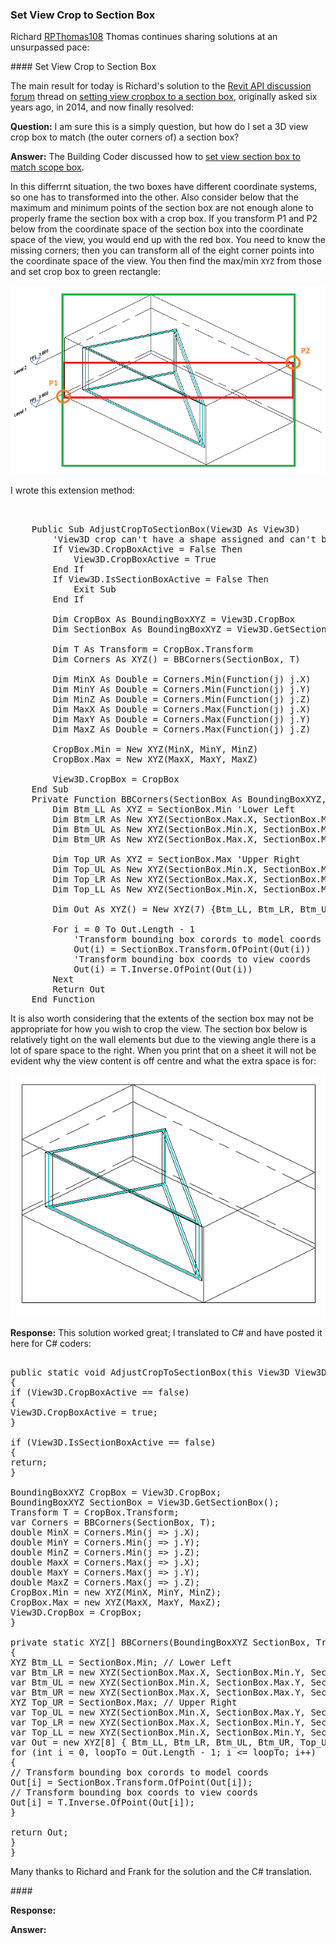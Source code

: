 <head>
<meta http-equiv="Content-Type" content="text/html; charset=utf-8">
<link rel="stylesheet" type="text/css" href="bc.css">
<script src="https://cdn.rawgit.com/google/code-prettify/master/loader/run_prettify.js" type="text/javascript"></script>
</head>

<!---

- Set View Cropbox to a Section Box
  https://forums.autodesk.com/t5/revit-api-forum/set-view-cropbox-to-a-section-box/m-p/9600049

twitter:

 in the #RevitAPI @AutodeskForge @AutodeskRevit #bim #DynamoBim #ForgeDevCon 

&ndash; 
...

linkedin:

#bim #DynamoBim #ForgeDevCon #Revit #API #IFC #SDK #AI #VisualStudio #Autodesk #AEC #adsk

the [Revit API discussion forum](http://forums.autodesk.com/t5/revit-api-forum/bd-p/160) thread

<center>
<img src="img/" alt="" title="" width="600"/>
<p style="font-size: 80%; font-style:italic"></p>
</center>

-->

### Set View Crop to Section Box

Richard [RPThomas108](https://forums.autodesk.com/t5/user/viewprofilepage/user-id/1035859) Thomas
continues sharing solutions at an unsurpassed pace:

####<a name="2"></a> Set View Crop to Section Box

The main result for today is Richard's solution to
the [Revit API discussion forum](http://forums.autodesk.com/t5/revit-api-forum/bd-p/160) thread
on [setting view cropbox to a section box](https://forums.autodesk.com/t5/revit-api-forum/set-view-cropbox-to-a-section-box/m-p/9600049),
originally asked six years ago, in 2014, and now finally resolved:

**Question:** I am sure this is a simply question, but how do I set a 3D view crop box to match (the outer corners of) a section box?

**Answer:** The Building Coder discussed how
to [set view section box to match scope box](http://thebuildingcoder.typepad.com/blog/2012/08/set-view-section-box-to-match-scope-box.html).

In this differrnt situation, the two boxes have different coordinate systems, so one has to transformed into the other.
Also consider below that the maximum and minimum points of the section box are not enough alone to properly frame the section box with a crop box.
If you transform P1 and P2 below from the coordinate space of the section box into the coordinate space of the view, you would end up with the red box.
You need to know the missing corners; then you can transform all of the eight corner points into the coordinate space of the view.
You then find the max/min `XYZ` from those and set crop box to green rectangle:

<center>
<img src="img/rpt_set_view_crop_to_section_box_1.png" alt="" title="" width="761"/> <!-- 761 -->
</center>

I wrote this extension method:

<pre class="code">

 <Extension()>
    Public Sub AdjustCropToSectionBox(View3D As View3D)
        'View3D crop can't have a shape assigned and can't be split
        If View3D.CropBoxActive = False Then
            View3D.CropBoxActive = True
        End If
        If View3D.IsSectionBoxActive = False Then
            Exit Sub
        End If

        Dim CropBox As BoundingBoxXYZ = View3D.CropBox
        Dim SectionBox As BoundingBoxXYZ = View3D.GetSectionBox

        Dim T As Transform = CropBox.Transform
        Dim Corners As XYZ() = BBCorners(SectionBox, T)

        Dim MinX As Double = Corners.Min(Function(j) j.X)
        Dim MinY As Double = Corners.Min(Function(j) j.Y)
        Dim MinZ As Double = Corners.Min(Function(j) j.Z)
        Dim MaxX As Double = Corners.Max(Function(j) j.X)
        Dim MaxY As Double = Corners.Max(Function(j) j.Y)
        Dim MaxZ As Double = Corners.Max(Function(j) j.Z)

        CropBox.Min = New XYZ(MinX, MinY, MinZ)
        CropBox.Max = New XYZ(MaxX, MaxY, MaxZ)

        View3D.CropBox = CropBox
    End Sub
    Private Function BBCorners(SectionBox As BoundingBoxXYZ, T As Transform) As XYZ()
        Dim Btm_LL As XYZ = SectionBox.Min 'Lower Left
        Dim Btm_LR As New XYZ(SectionBox.Max.X, SectionBox.Min.Y, SectionBox.Min.Z) 'Lower Right
        Dim Btm_UL As New XYZ(SectionBox.Min.X, SectionBox.Max.Y, SectionBox.Min.Z) 'Upper Left
        Dim Btm_UR As New XYZ(SectionBox.Max.X, SectionBox.Max.Y, SectionBox.Min.Z) 'Upper Right

        Dim Top_UR As XYZ = SectionBox.Max 'Upper Right
        Dim Top_UL As New XYZ(SectionBox.Min.X, SectionBox.Max.Y, SectionBox.Max.Z) 'Upper Left
        Dim Top_LR As New XYZ(SectionBox.Max.X, SectionBox.Min.Y, SectionBox.Max.Z) 'Lower Right
        Dim Top_LL As New XYZ(SectionBox.Min.X, SectionBox.Min.Y, SectionBox.Max.Z) 'Lower Left

        Dim Out As XYZ() = New XYZ(7) {Btm_LL, Btm_LR, Btm_UL, Btm_UR, Top_UR, Top_UL, Top_LR, Top_LL}

        For i = 0 To Out.Length - 1
            'Transform bounding box corords to model coords
            Out(i) = SectionBox.Transform.OfPoint(Out(i))
            'Transform bounding box coords to view coords
            Out(i) = T.Inverse.OfPoint(Out(i))
        Next
        Return Out
    End Function
</pre>

It is also worth considering that the extents of the section box may not be appropriate for how you wish to crop the view. The section box below is relatively tight on the wall elements but due to the viewing angle there is a lot of spare space to the right. When you print that on a sheet it will not be evident why the view content is off centre and what the extra space is for:

<center>
<img src="img/rpt_set_view_crop_to_section_box_2.png" alt="" title="" width="593"/> <!-- 593 -->
</center>

**Response:** This solution worked great; I translated to C# and have posted it here for C# coders:
 
<pre class="code">

public static void AdjustCropToSectionBox(this View3D View3D)
{
if (View3D.CropBoxActive == false)
{
View3D.CropBoxActive = true;
}

if (View3D.IsSectionBoxActive == false)
{
return;
}

BoundingBoxXYZ CropBox = View3D.CropBox;
BoundingBoxXYZ SectionBox = View3D.GetSectionBox();
Transform T = CropBox.Transform;
var Corners = BBCorners(SectionBox, T);
double MinX = Corners.Min(j => j.X);
double MinY = Corners.Min(j => j.Y);
double MinZ = Corners.Min(j => j.Z);
double MaxX = Corners.Max(j => j.X);
double MaxY = Corners.Max(j => j.Y);
double MaxZ = Corners.Max(j => j.Z);
CropBox.Min = new XYZ(MinX, MinY, MinZ);
CropBox.Max = new XYZ(MaxX, MaxY, MaxZ);
View3D.CropBox = CropBox;
}

private static XYZ[] BBCorners(BoundingBoxXYZ SectionBox, Transform T)
{
XYZ Btm_LL = SectionBox.Min; // Lower Left
var Btm_LR = new XYZ(SectionBox.Max.X, SectionBox.Min.Y, SectionBox.Min.Z); // Lower Right
var Btm_UL = new XYZ(SectionBox.Min.X, SectionBox.Max.Y, SectionBox.Min.Z); // Upper Left
var Btm_UR = new XYZ(SectionBox.Max.X, SectionBox.Max.Y, SectionBox.Min.Z); // Upper Right
XYZ Top_UR = SectionBox.Max; // Upper Right
var Top_UL = new XYZ(SectionBox.Min.X, SectionBox.Max.Y, SectionBox.Max.Z); // Upper Left
var Top_LR = new XYZ(SectionBox.Max.X, SectionBox.Min.Y, SectionBox.Max.Z); // Lower Right
var Top_LL = new XYZ(SectionBox.Min.X, SectionBox.Min.Y, SectionBox.Max.Z); // Lower Left
var Out = new XYZ[8] { Btm_LL, Btm_LR, Btm_UL, Btm_UR, Top_UR, Top_UL, Top_LR, Top_LL };
for (int i = 0, loopTo = Out.Length - 1; i <= loopTo; i++)
{
// Transform bounding box corords to model coords
Out[i] = SectionBox.Transform.OfPoint(Out[i]);
// Transform bounding box coords to view coords
Out[i] = T.Inverse.OfPoint(Out[i]);
}

return Out;
}
}
</pre>

Many thanks to Richard and Frank for the solution and the C# translation.

####<a name="3"></a> 

**Response:** 

**Answer:** 

<pre class="code">
</pre>

